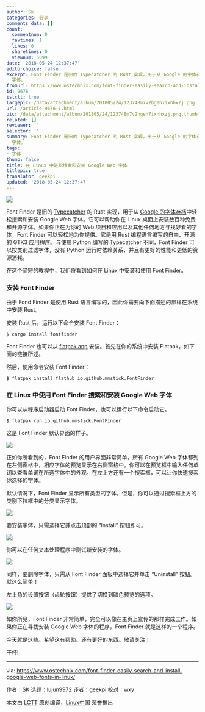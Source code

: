 ```yaml
---
author: Sk
categories: 分享
comments_data: []
count:
  commentnum: 0
  favtimes: 1
  likes: 0
  sharetimes: 0
  viewnum: 5099
date: '2018-05-24 12:37:47'
editorchoice: false
excerpt: Font Finder 是旧的 Typecatcher 的 Rust 实现，用于从 Google 的字体存档中轻松搜索和安装 Google Web
  字体。
fromurl: https://www.ostechnix.com/font-finder-easily-search-and-install-google-web-fonts-in-linux/
id: 9676
islctt: true
largepic: /data/attachment/album/201805/24/123748m7v2hgeh7ixhhxzj.png
url: /article-9676-1.html
pic: /data/attachment/album/201805/24/123748m7v2hgeh7ixhhxzj.png.thumb.jpg
related: []
reviewer: ''
selector: ''
summary: Font Finder 是旧的 Typecatcher 的 Rust 实现，用于从 Google 的字体存档中轻松搜索和安装 Google Web
  字体。
tags:
- 字体
thumb: false
title: 在 Linux 中轻松搜索和安装 Google Web 字体
titlepic: true
translator: geekpi
updated: '2018-05-24 12:37:47'
---
```


![](/data/attachment/album/201805/24/123748m7v2hgeh7ixhhxzj.png)


Font Finder 是旧的 [Typecatcher](https://www.ostechnix.com/install-google-web-fonts-ubuntu/) 的 Rust 实现，用于从 [Google 的字体存档](https://fonts.google.com/)中轻松搜索和安装 Google Web 字体。它可以帮助你在 Linux 桌面上安装数百种免费和开源字体。如果你正在为你的 Web 项目和应用以及其他任何地方寻找好看的字体，Font Finder 可以轻松地为你提供。它是用 Rust 编程语言编写的自由、开源的 GTK3 应用程序。与使用 Python 编写的 Typecatcher 不同，Font Finder 可以按类别过滤字体，没有 Python 运行时依赖关系，并且有更好的性能和更低的资源消耗。


在这个简短的教程中，我们将看到如何在 Linux 中安装和使用 Font Finder。


### 安装 Font Finder


由于 Fond Finder 是使用 Rust 语言编写的，因此你需要向下面描述的那样在系统中安装 Rust。


安装 Rust 后，运行以下命令安装 Font Finder：



```
$ cargo install fontfinder

```

Font Finder 也可以从 [flatpak app](https://flathub.org/apps/details/io.github.mmstick.FontFinder) 安装。首先在你的系统中安装 Flatpak，如下面的链接所述。


然后，使用命令安装 Font Finder：



```
$ flatpak install flathub io.github.mmstick.FontFinder

```

### 在 Linux 中使用 Font Finder 搜索和安装 Google Web 字体


你可以从程序启动器启动 Font Finder，也可以运行以下命令启动它。



```
$ flatpak run io.github.mmstick.FontFinder

```

这是 Font Finder 默认界面的样子。


![](/data/attachment/album/201805/24/123749uta4wx4zgt0ly9hz.png)


正如你所看到的，Font Finder 的用户界面非常简单。所有 Google Web 字体都列在左侧窗格中，相应字体的预览显示在右侧窗格中。你可以在预览框中输入任何单词以查看单词在所选字体中的外观。在左上方还有一个搜索框，可以让你快速搜索你选择的字体。


默认情况下，Font Finder 显示所有类型的字体。但是，你可以通过搜索框上方的类别下拉框中的分类显示字体。


![](/data/attachment/album/201805/24/123750jzaq1h1sp0v9siz0.png)


要安装字体，只需选择它并点击顶部的 “Install” 按钮即可。


![](/data/attachment/album/201805/24/123751n2j259zfef2j0jrz.png)


你可以在任何文本处理程序中测试新安装的字体。


![](/data/attachment/album/201805/24/123753o2z21424hg80zgu2.png)


同样，要删除字体，只需从 Font Finder 面板中选择它并单击 “Uninstall” 按钮。就这么简单！


左上角的设置按钮（齿轮按钮）提供了切换到暗色预览的选项。


![](/data/attachment/album/201805/24/123755xafcggrcarrr73gr.png)


如你所见，Font Finder 非常简单，完全可以像在主页上宣传的那样完成工作。如果你正在寻找安装 Google Web 字体的程序，Font Finder 就是这样的一个程序。


今天就是这些。希望这有帮助。还有更好的东西。敬请关注！


干杯!




---


via: <https://www.ostechnix.com/font-finder-easily-search-and-install-google-web-fonts-in-linux/>


作者：[SK](https://www.ostechnix.com/author/sk/) 选题：[lujun9972](https://github.com/lujun9972) 译者：[geekpi](https://github.com/geekpi) 校对：[wxy](https://github.com/wxy)


本文由 [LCTT](https://github.com/LCTT/TranslateProject) 原创编译，[Linux中国](https://linux.cn/) 荣誉推出